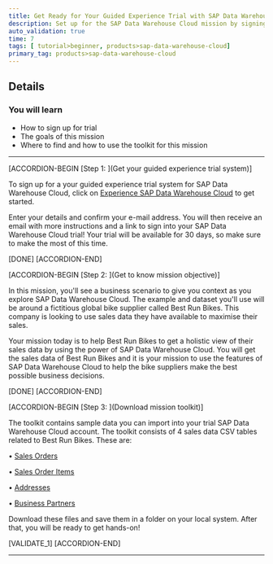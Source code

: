 ```yaml
---
title: Get Ready for Your Guided Experience Trial with SAP Data Warehouse Cloud Mission
description: Set up for the SAP Data Warehouse Cloud mission by signing up for a free SAP Guided Experience Trial with SAP Data Warehouse Cloud.
auto_validation: true
time: 7
tags: [ tutorial>beginner, products>sap-data-warehouse-cloud]
primary_tag: products>sap-data-warehouse-cloud
---
```


## Details
### You will learn
  - How to sign up for trial
  - The goals of this mission
  - Where to find and how to use the toolkit for this mission

---

[ACCORDION-BEGIN [Step 1: ](Get your guided experience trial system)]

To sign up for a your guided experience trial system for SAP Data Warehouse Cloud, click on [Experience SAP Data Warehouse Cloud](https://www.sap.com/products/technology-platform/data-warehouse-cloud.html) to get started.

Enter your details and confirm your e-mail address. You will then receive an email with more instructions and a link to sign into your SAP Data Warehouse Cloud trial! Your trial will be available for 30 days, so make sure to make the most of this time.



[DONE]
[ACCORDION-END]

[ACCORDION-BEGIN [Step 2: ](Get to know mission objective)]

In this mission, you'll see a business scenario to give you context as you explore SAP Data Warehouse Cloud. The example and dataset you'll use will be around a fictitious global bike supplier called Best Run Bikes. This company is looking to use sales data they have available to maximise their sales.

Your mission today is to help Best Run Bikes to get a holistic view of their sales data by using the power of SAP Data Warehouse Cloud. You will get the sales data of Best Run Bikes and it is your mission to use the features of SAP Data Warehouse Cloud to help the bike suppliers make the best possible business decisions.

[DONE]
[ACCORDION-END]


[ACCORDION-BEGIN [Step 3: ](Download mission toolkit)]

The toolkit contains sample data you can import into your trial SAP Data Warehouse Cloud account. The toolkit consists of 4 sales data CSV tables related to Best Run Bikes. These are:

•	[Sales Orders](https://raw.githubusercontent.com/SAPDocuments/Tutorials/master/tutorials/data-warehouse-cloud-1-begin-trial/SalesOrders.csv)

•	[Sales Order Items](https://raw.githubusercontent.com/SAPDocuments/Tutorials/master/tutorials/data-warehouse-cloud-1-begin-trial/SalesOrderItems.csv)

•	[Addresses](https://raw.githubusercontent.com/SAPDocuments/Tutorials/master/tutorials/data-warehouse-cloud-1-begin-trial/Addresses.csv)

•	[Business Partners](https://raw.githubusercontent.com/SAPDocuments/Tutorials/master/tutorials/data-warehouse-cloud-1-begin-trial/BusinessPartners.csv)

Download these files and save them in a folder on your local system. After that, you will be ready to get hands-on!

[VALIDATE_1]
[ACCORDION-END]

---
